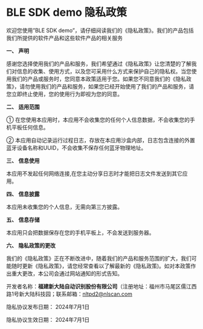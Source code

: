 # BLE SDK demo 隐私政策

 

欢迎您使用”BLE SDK demo”，请仔细阋读我们的《隐私政策》。我们的产品包括我们所提供的软件产品和这些软件产品的相关服务

 

**一、**   **声明**

感谢您选择使用我们的产品和服务，我们希望通过《隐私政策》让您清楚的了解我们对信息的收集、使用方式，以及您可采用什么方式来保护自己的隐私权。当您使用我们的产品或服务时，您同意本政策适用于您。如果您不同意我们的《隐私政策》，请勿使用我们的产品和服务，如果您已经开始使用了我们的产品和服务，请您立即终止使用，您的使用行为即视为您的同意。

**二、**   **适用范围** 

① 在您使用本应用时，本应用不会收集您的任何个人信息数据，不会收集您的手机平板任何信息。

② 本应用自动记录运行过程日志，存放在本应用沙盒内部，日志包含连接的外置蓝牙设备名称和UUID，不会收集不保存任何蓝牙物理地址。

**三、**   **信息使用**

本应用不发起任何网络连接,在您主动分享日志时才能把日志文件发送到其它应用。

**四、**   **信息披露** 

本应用未收集您的个人信息，无需向第三方披露。

**五、**   **信息存储**

本应用只会把数据保存在您的手机平板上，不会发送到服务器。

**六、**   **隐私政策的更改**

我们的《隐私政策》正在不断改进中，随着我们的产品和服务范围的扩大，我们可能随时更新《隐私政策》，请您经常查看以了解最新的《隐私政策)。如对本政策作出重大更改，本公司会通过网站通知的形式告知。

 

开发者名称：**福建新大陆自动识别股份有限公司**（注册地址：福州市马尾区儒江西路1号新大陆科技园；联系邮箱：nltpd2@nlscan.com

 

隐私协议发布日期： 2024年7月1日

隐私协议生效日期： 2024年7月1日

 